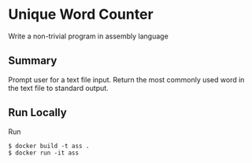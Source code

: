 # Unique Word Counter
Write a non-trivial program in assembly language

## Summary
Prompt user for a text file input.
Return the most commonly used word in the text file to standard output.

## Run Locally
Run
```
$ docker build -t ass .
$ docker run -it ass
```
